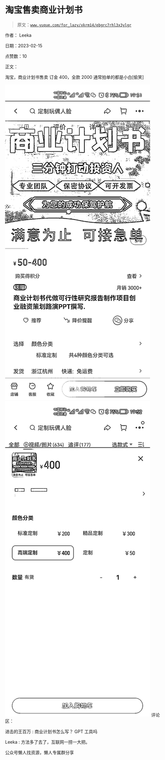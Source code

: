 # 淘宝售卖商业计划书

> 原文：[`www.yuque.com/for_lazy/xkrm14/ebgrc7rhl3x3ylgr`](https://www.yuque.com/for_lazy/xkrm14/ebgrc7rhl3x3ylgr)



作者： Leeka



日期：2023-02-15



点赞数：10



正文：



淘宝，商业计划书售卖 订金 400，全款 2000 通常拍单的都是小白[偷笑]



![](img/a8a2f1a9e27f0ed35bf2d79648eb8376.png)  <ne-p id="u5c268a9c" data-lake-id="u5c268a9c">![](img/3fd906c35f7f7411e949ef9ba2efbd72.png)  <ne-p id="ud7f349fe" data-lake-id="ud7f349fe">评论区：



进击的王百万 : 商业计划书怎么写？ GPT 工具吗



Leeka : 方法多了去了，互联网一捞一大把。



公众号懒人找资源，懒人专属群分享

</ne-p></ne-p>